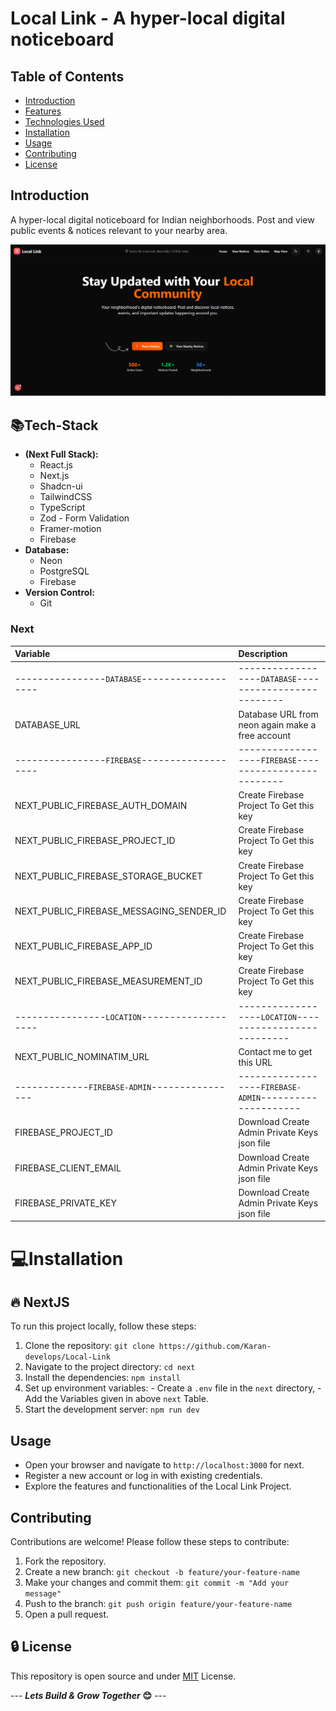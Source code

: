 # Local Link - A hyper-local digital noticeboard

## Table of Contents

- [Introduction](#introduction)
- [Features](#features)
- [Technologies Used](#📚Tech-Stack)
- [Installation](#💻Installation)
- [Usage](#usage)
- [Contributing](#contributing)
- [License](#license)

## Introduction

A hyper-local digital noticeboard for Indian neighborhoods. Post and view public events & notices relevant to your nearby area.

![banner](https://raw.githubusercontent.com/Karan-develops/Local-Link/refs/heads/main/App.png?token=GHSAT0AAAAAAC3Z6KUN5TKH2TUPCONYNEYC2EYUAAA)

## 📚Tech-Stack

- **(Next Full Stack):**
  - React.js
  - Next.js
  - Shadcn-ui
  - TailwindCSS
  - TypeScript
  - Zod - Form Validation
  - Framer-motion
  - Firebase
- **Database:**
  - Neon
  - PostgreSQL
  - Firebase
- **Version Control:**
  - Git

### Next

| Variable                                      | Description                                             |
| :-------------------------------------------- | :------------------------------------------------------ |
| ----------------`DATABASE`------------------- | ------------------`DATABASE`--------------------------  |
| DATABASE_URL                                  | Database URL from neon again make a free account        |
| ----------------`FIREBASE`------------------- | ------------------`FIREBASE`--------------------------  |
| NEXT_PUBLIC_FIREBASE_AUTH_DOMAIN              | Create Firebase Project To Get this key                 |
| NEXT_PUBLIC_FIREBASE_PROJECT_ID               | Create Firebase Project To Get this key                 |
| NEXT_PUBLIC_FIREBASE_STORAGE_BUCKET           | Create Firebase Project To Get this key                 |
| NEXT_PUBLIC_FIREBASE_MESSAGING_SENDER_ID      | Create Firebase Project To Get this key                 |
| NEXT_PUBLIC_FIREBASE_APP_ID                   | Create Firebase Project To Get this key                 |
| NEXT_PUBLIC_FIREBASE_MEASUREMENT_ID           | Create Firebase Project To Get this key                 |
| ----------------`LOCATION`------------------- | ------------------`LOCATION`--------------------------- |
| NEXT_PUBLIC_NOMINATIM_URL                     | Contact me to get this URL                              |
| -------------`FIREBASE-ADMIN`---------------- | ------------------`FIREBASE-ADMIN`--------------------- |
| FIREBASE_PROJECT_ID                           | Download Create Admin Private Keys json file            |
| FIREBASE_CLIENT_EMAIL                         | Download Create Admin Private Keys json file            |
| FIREBASE_PRIVATE_KEY                          | Download Create Admin Private Keys json file            |

# 💻Installation

## 🔥 NextJS

To run this project locally, follow these steps:

1.  Clone the repository:
    `git clone https://github.com/Karan-develops/Local-Link`
2.  Navigate to the project directory:
    `cd next`
3.  Install the dependencies:
    `npm install`
4.  Set up environment variables: - Create a `.env` file in the `next` directory, - Add the Variables given in above `next` Table.
5.  Start the development server:
    `npm run dev`

## Usage

- Open your browser and navigate to `http://localhost:3000` for next.
- Register a new account or log in with existing credentials.
- Explore the features and functionalities of the Local Link Project.

## Contributing

Contributions are welcome! Please follow these steps to contribute:

1. Fork the repository.
2. Create a new branch:
   `git checkout -b feature/your-feature-name`
3. Make your changes and commit them:
   `git commit -m "Add your message"`
4. Push to the branch:
   `git push origin feature/your-feature-name`
5. Open a pull request.

## 🔒 License

This repository is open source and under [MIT](https://choosealicense.com/licenses/mit/) License.

--- **_Lets Build & Grow Together_** **😊** ---
